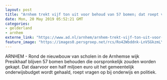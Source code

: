 ```yaml
---
layout: post
title: "Arnhem trekt vijf ton uit voor behoud van 57 bomen; dat roept vragen op"
date: Mon, 20 May 2019 05:52:21 GMT
categories: 
- gelderland 
- arnhem 
externe_link: "https://www.ad.nl/arnhem/arnhem-trekt-vijf-ton-uit-voor-behoud-van-57-bomen-dat-roept-vragen-op~a76594de/"
feature_image: "https://images0.persgroep.net/rcs/Ro42Wbddnk-LnVSGkzmLY_Jvxxw/diocontent/127970810/_fitwidth/400/?appId=21791a8992982cd8da851550a453bd7f&quality=0.7"
---
```


ARNHEM - Rond de nieuwbouw van scholen in de Arnhemse wijk Presikhaaf blijven 57 bomen behouden die oorspronkelijk zouden worden gekapt. Dat daarvoor een half miljoen euro uit het gemeentelijk onderwijsbudget wordt gehaald, roept vragen op bij onderwijs en politiek.
